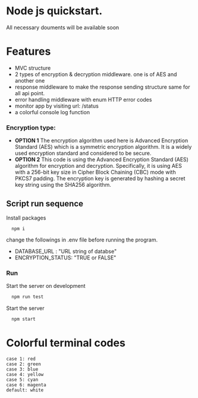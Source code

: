 
# Node js quickstart. 

All necessary douments will be available soon

# Features 

- MVC structure
- 2 types of encryption & decryption middleware. one is of AES and another one 
- response middleware to make the response sending structure same for all api point.
- error handling middleware with enum HTTP error codes
- monitor app by visiting url: /status
- a colorful console log function


### Encryption type:
- **OPTION 1** The encryption algorithm used here is Advanced Encryption Standard (AES) which is a symmetric encryption algorithm. It is a widely used encryption standard and considered to be secure.
- **OPTION 2** This code is using the Advanced Encryption Standard (AES) algorithm for encryption and decryption. Specifically, it is using AES with a 256-bit key size in Cipher Block Chaining (CBC) mode with PKCS7 padding. The encryption key is generated by hashing a secret key string using the SHA256 algorithm.


## Script run sequence

Install packages

```
  npm i
```
change the followings in .env file before running the program.
- DATABASE_URL : "URL string of databse"
- ENCRYPTION_STATUS: "TRUE or FALSE"

### Run 

Start the server on development

```bash
  npm run test
```
Start the server

```bash
  npm start
```


# Colorful terminal codes

```
case 1: red
case 2: green
case 3: blue
case 4: yellow 
case 5: cyan 
case 6: magenta
default: white
```

